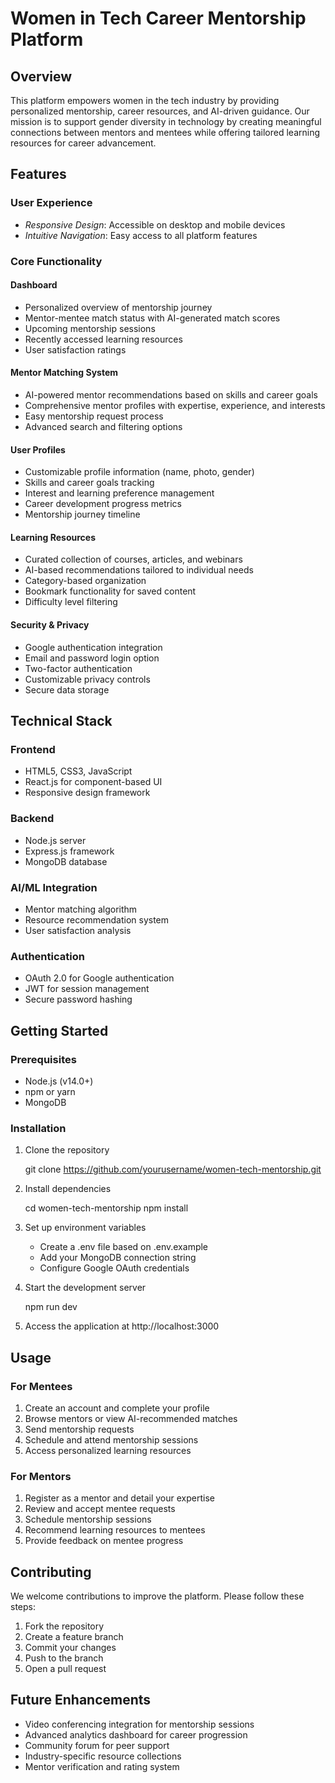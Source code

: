 # Women in Tech Career Mentorship Platform

## Overview
This platform empowers women in the tech industry by providing personalized mentorship, career resources, and AI-driven guidance. Our mission is to support gender diversity in technology by creating meaningful connections between mentors and mentees while offering tailored learning resources for career advancement.

## Features

### User Experience
- *Responsive Design*: Accessible on desktop and mobile devices
- *Intuitive Navigation*: Easy access to all platform features

### Core Functionality

#### Dashboard
- Personalized overview of mentorship journey
- Mentor-mentee match status with AI-generated match scores
- Upcoming mentorship sessions
- Recently accessed learning resources
- User satisfaction ratings

#### Mentor Matching System
- AI-powered mentor recommendations based on skills and career goals
- Comprehensive mentor profiles with expertise, experience, and interests
- Easy mentorship request process
- Advanced search and filtering options

#### User Profiles
- Customizable profile information (name, photo, gender)
- Skills and career goals tracking
- Interest and learning preference management
- Career development progress metrics
- Mentorship journey timeline

#### Learning Resources
- Curated collection of courses, articles, and webinars
- AI-based recommendations tailored to individual needs
- Category-based organization
- Bookmark functionality for saved content
- Difficulty level filtering

#### Security & Privacy
- Google authentication integration
- Email and password login option
- Two-factor authentication
- Customizable privacy controls
- Secure data storage

## Technical Stack

### Frontend
- HTML5, CSS3, JavaScript
- React.js for component-based UI
- Responsive design framework

### Backend
- Node.js server
- Express.js framework
- MongoDB database

### AI/ML Integration
- Mentor matching algorithm
- Resource recommendation system
- User satisfaction analysis

### Authentication
- OAuth 2.0 for Google authentication
- JWT for session management
- Secure password hashing

## Getting Started

### Prerequisites
- Node.js (v14.0+)
- npm or yarn
- MongoDB

### Installation
1. Clone the repository
   
   git clone https://github.com/yourusername/women-tech-mentorship.git
   

2. Install dependencies
   
   cd women-tech-mentorship
   npm install
   

3. Set up environment variables
   - Create a .env file based on .env.example
   - Add your MongoDB connection string
   - Configure Google OAuth credentials

4. Start the development server
   
   npm run dev
   

5. Access the application at http://localhost:3000

## Usage

### For Mentees
1. Create an account and complete your profile
2. Browse mentors or view AI-recommended matches
3. Send mentorship requests
4. Schedule and attend mentorship sessions
5. Access personalized learning resources

### For Mentors
1. Register as a mentor and detail your expertise
2. Review and accept mentee requests
3. Schedule mentorship sessions
4. Recommend learning resources to mentees
5. Provide feedback on mentee progress

## Contributing
We welcome contributions to improve the platform. Please follow these steps:
1. Fork the repository
2. Create a feature branch
3. Commit your changes
4. Push to the branch
5. Open a pull request

## Future Enhancements
- Video conferencing integration for mentorship sessions
- Advanced analytics dashboard for career progression
- Community forum for peer support
- Industry-specific resource collections
- Mentor verification and rating system
